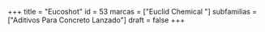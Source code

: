 +++
title = "Eucoshot"
id = 53
marcas = ["Euclid Chemical "]
subfamilias = ["Aditivos Para Concreto Lanzado"]
draft = false
+++

<!--more-->